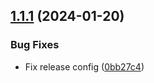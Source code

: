 ## [1.1.1](https://github.com/ranohii/ddd-ts-core/compare/v1.1.0...v1.1.1) (2024-01-20)


### Bug Fixes

* Fix release config ([0bb27c4](https://github.com/ranohii/ddd-ts-core/commit/0bb27c4661d86bddf03bf70acb375655bb6abb82))
